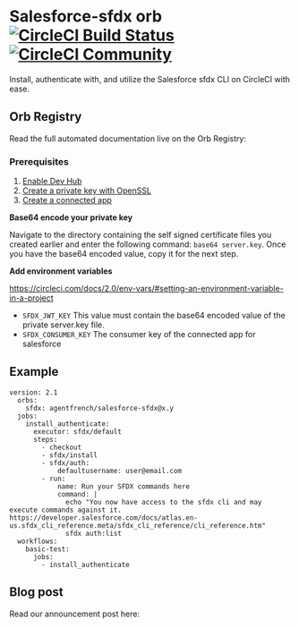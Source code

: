 # Salesforce-sfdx orb [![CircleCI Build Status](https://circleci.com/gh/CircleCI-Public/orb-starter-kit.svg?style=shield "CircleCI Build Status")](https://circleci.com/gh/CircleCI-Public/orb-starter-kit) [![CircleCI Community](https://img.shields.io/badge/community-CircleCI%20Discuss-343434.svg)](https://discuss.circleci.com/c/ecosystem/orbs)

Install, authenticate with, and utilize the Salesforce sfdx CLI on CircleCI with ease.

## Orb Registry

Read the full automated documentation live on the Orb Registry: 

### Prerequisites

1. [Enable Dev Hub](https://developer.salesforce.com/docs/atlas.en-us.sfdx_setup.meta/sfdx_setup/sfdx_setup_enable_devhub.htm)
2. [Create a private key with OpenSSL](https://developer.salesforce.com/docs/atlas.en-us.sfdx_dev.meta/sfdx_dev/sfdx_dev_auth_key_and_cert.htm)
3. [Create a connected app](https://developer.salesforce.com/docs/atlas.en-us.sfdx_dev.meta/sfdx_dev/sfdx_dev_auth_connected_app.htm)

**Base64 encode your private key**

Navigate to the directory containing the self signed certificate files you created earlier and enter the following command: `base64 server.key`. Once you have the base64 encoded value, copy it for the next step.

**Add environment variables**

https://circleci.com/docs/2.0/env-vars/#setting-an-environment-variable-in-a-project
* `SFDX_JWT_KEY`
This value must contain the base64 encoded value of the private server.key file.
* `SFDX_CONSUMER_KEY`
The consumer key of the connected app for salesforce

## Example

```
version: 2.1
  orbs:
    sfdx: agentfrench/salesforce-sfdx@x.y
  jobs:
    install_authenticate:
      executor: sfdx/default
      steps:
        - checkout
        - sfdx/install
        - sfdx/auth:
            defaultusername: user@email.com
        - run:
            name: Run your SFDX commands here
            command: |
              echo "You now have access to the sfdx cli and may execute commands against it. https://developer.salesforce.com/docs/atlas.en-us.sfdx_cli_reference.meta/sfdx_cli_reference/cli_reference.htm"
              sfdx auth:list
  workflows:
    basic-test:
      jobs:
        - install_authenticate

```


## Blog post

Read our announcement post here: 